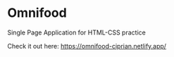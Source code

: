 # Omnifood
Single Page Application for HTML-CSS practice

Check it out here: https://omnifood-ciprian.netlify.app/
